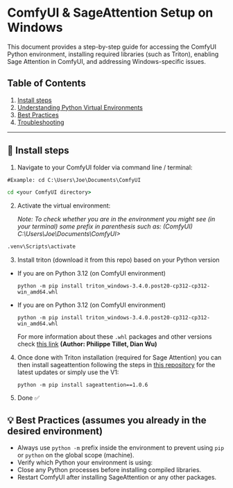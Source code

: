 # ComfyUI & SageAttention Setup on Windows

This document provides a step-by-step guide for accessing the ComfyUI Python environment, installing required libraries (such as Triton), enabling Sage Attention in ComfyUI, and addressing Windows-specific issues.


## Table of Contents
1. [Install steps](#install-steps)
2. [Understanding Python Virtual Environments](PYTHON_ENV_VAR.md)
3. [Best Practices](#best-practices)
4. [Troubleshooting](TROUBLESHOOTING.md)

---

## 🚀 Install steps 

1. Navigate to your ComfyUI folder via  command line / terminal:

```cmd
#Example: cd C:\Users\Joe\Documents\ComfyUI

cd <your ComfyUI directory>
```

2. Activate the virtual environment:

    _Note: To check whether you are in the environment you might see (in your terminal) some prefix in parenthesis such as:
    (ComfyUI) C:\Users\Joe\Documents\ComfyUI>_

```cmd
.venv\Scripts\activate
```

3. Install triton (download it from this repo) based on your Python version
- If you are on Python 3.12 (on ComfyUI environment)
    ```
    python -m pip install triton_windows-3.4.0.post20-cp312-cp312-win_amd64.whl
    ```
- If you are on Python 3.12 (on ComfyUI environment)
    ```
    python -m pip install triton_windows-3.4.0.post20-cp312-cp312-win_amd64.whl
    ```
    For more information about these `.whl` packages and other versions check [this link](https://pypi.org/project/triton-windows/#files) 
    **(Author: Philippe Tillet, Dian Wu)**

4. Once done with Triton installation (required for Sage Attention) you can then install sageattention following the steps in [this repository](https://github.com/thu-ml/SageAttention?tab=readme-ov-file) for the latest updates or simply use the V1:
   ```
   python -m pip install sageattention==1.0.6
   ```

5. Done ✅

## 💡 Best Practices (assumes you already in the desired environment)

- Always use `python -m` prefix inside the environment to prevent using `pip` or `python` on the global scope (machine).  
- Verify which Python your environment is using:
- Close any Python processes before installing compiled libraries.  
- Restart ComfyUI after installing SageAttention or any other packages.  




